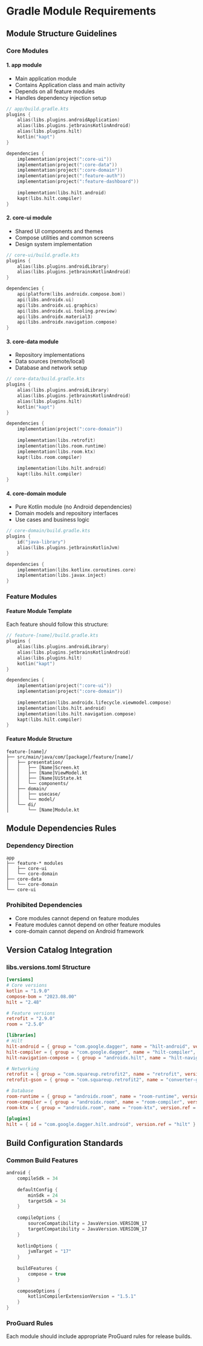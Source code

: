 # Gradle Module Requirements

## Module Structure Guidelines

### Core Modules

#### 1. app module
- Main application module
- Contains Application class and main activity
- Depends on all feature modules
- Handles dependency injection setup

```kotlin
// app/build.gradle.kts
plugins {
    alias(libs.plugins.androidApplication)
    alias(libs.plugins.jetbrainsKotlinAndroid)
    alias(libs.plugins.hilt)
    kotlin("kapt")
}

dependencies {
    implementation(project(":core-ui"))
    implementation(project(":core-data"))
    implementation(project(":core-domain"))
    implementation(project(":feature-auth"))
    implementation(project(":feature-dashboard"))
    
    implementation(libs.hilt.android)
    kapt(libs.hilt.compiler)
}
```

#### 2. core-ui module
- Shared UI components and themes
- Compose utilities and common screens
- Design system implementation

```kotlin
// core-ui/build.gradle.kts
plugins {
    alias(libs.plugins.androidLibrary)
    alias(libs.plugins.jetbrainsKotlinAndroid)
}

dependencies {
    api(platform(libs.androidx.compose.bom))
    api(libs.androidx.ui)
    api(libs.androidx.ui.graphics)
    api(libs.androidx.ui.tooling.preview)
    api(libs.androidx.material3)
    api(libs.androidx.navigation.compose)
}
```

#### 3. core-data module
- Repository implementations
- Data sources (remote/local)
- Database and network setup

```kotlin
// core-data/build.gradle.kts
plugins {
    alias(libs.plugins.androidLibrary)
    alias(libs.plugins.jetbrainsKotlinAndroid)
    alias(libs.plugins.hilt)
    kotlin("kapt")
}

dependencies {
    implementation(project(":core-domain"))
    
    implementation(libs.retrofit)
    implementation(libs.room.runtime)
    implementation(libs.room.ktx)
    kapt(libs.room.compiler)
    
    implementation(libs.hilt.android)
    kapt(libs.hilt.compiler)
}
```

#### 4. core-domain module
- Pure Kotlin module (no Android dependencies)
- Domain models and repository interfaces
- Use cases and business logic

```kotlin
// core-domain/build.gradle.kts
plugins {
    id("java-library")
    alias(libs.plugins.jetbrainsKotlinJvm)
}

dependencies {
    implementation(libs.kotlinx.coroutines.core)
    implementation(libs.javax.inject)
}
```

### Feature Modules

#### Feature Module Template
Each feature should follow this structure:

```kotlin
// feature-[name]/build.gradle.kts
plugins {
    alias(libs.plugins.androidLibrary)
    alias(libs.plugins.jetbrainsKotlinAndroid)
    alias(libs.plugins.hilt)
    kotlin("kapt")
}

dependencies {
    implementation(project(":core-ui"))
    implementation(project(":core-domain"))
    
    implementation(libs.androidx.lifecycle.viewmodel.compose)
    implementation(libs.hilt.android)
    implementation(libs.hilt.navigation.compose)
    kapt(libs.hilt.compiler)
}
```

#### Feature Module Structure
```
feature-[name]/
├── src/main/java/com/[package]/feature/[name]/
│   ├── presentation/
│   │   ├── [Name]Screen.kt
│   │   ├── [Name]ViewModel.kt
│   │   ├── [Name]UiState.kt
│   │   └── components/
│   ├── domain/
│   │   ├── usecase/
│   │   └── model/
│   └── di/
│       └── [Name]Module.kt
```

## Module Dependencies Rules

### Dependency Direction
```
app
├── feature-* modules
│   ├── core-ui
│   └── core-domain
├── core-data
│   └── core-domain
└── core-ui
```

### Prohibited Dependencies
- Core modules cannot depend on feature modules
- Feature modules cannot depend on other feature modules
- core-domain cannot depend on Android framework

## Version Catalog Integration

### libs.versions.toml Structure
```toml
[versions]
# Core versions
kotlin = "1.9.0"
compose-bom = "2023.08.00"
hilt = "2.48"

# Feature versions
retrofit = "2.9.0"
room = "2.5.0"

[libraries]
# Hilt
hilt-android = { group = "com.google.dagger", name = "hilt-android", version.ref = "hilt" }
hilt-compiler = { group = "com.google.dagger", name = "hilt-compiler", version.ref = "hilt" }
hilt-navigation-compose = { group = "androidx.hilt", name = "hilt-navigation-compose", version = "1.0.0" }

# Networking
retrofit = { group = "com.squareup.retrofit2", name = "retrofit", version.ref = "retrofit" }
retrofit-gson = { group = "com.squareup.retrofit2", name = "converter-gson", version.ref = "retrofit" }

# Database
room-runtime = { group = "androidx.room", name = "room-runtime", version.ref = "room" }
room-compiler = { group = "androidx.room", name = "room-compiler", version.ref = "room" }
room-ktx = { group = "androidx.room", name = "room-ktx", version.ref = "room" }

[plugins]
hilt = { id = "com.google.dagger.hilt.android", version.ref = "hilt" }
```

## Build Configuration Standards

### Common Build Features
```kotlin
android {
    compileSdk = 34
    
    defaultConfig {
        minSdk = 24
        targetSdk = 34
    }
    
    compileOptions {
        sourceCompatibility = JavaVersion.VERSION_17
        targetCompatibility = JavaVersion.VERSION_17
    }
    
    kotlinOptions {
        jvmTarget = "17"
    }
    
    buildFeatures {
        compose = true
    }
    
    composeOptions {
        kotlinCompilerExtensionVersion = "1.5.1"
    }
}
```

### ProGuard Rules
Each module should include appropriate ProGuard rules for release builds.